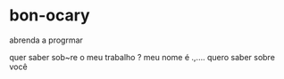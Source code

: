 # bon-ocary
abrenda a progrmar

quer saber sob~re o meu trabalho ?
meu nome é .,....
quero saber sobre você 